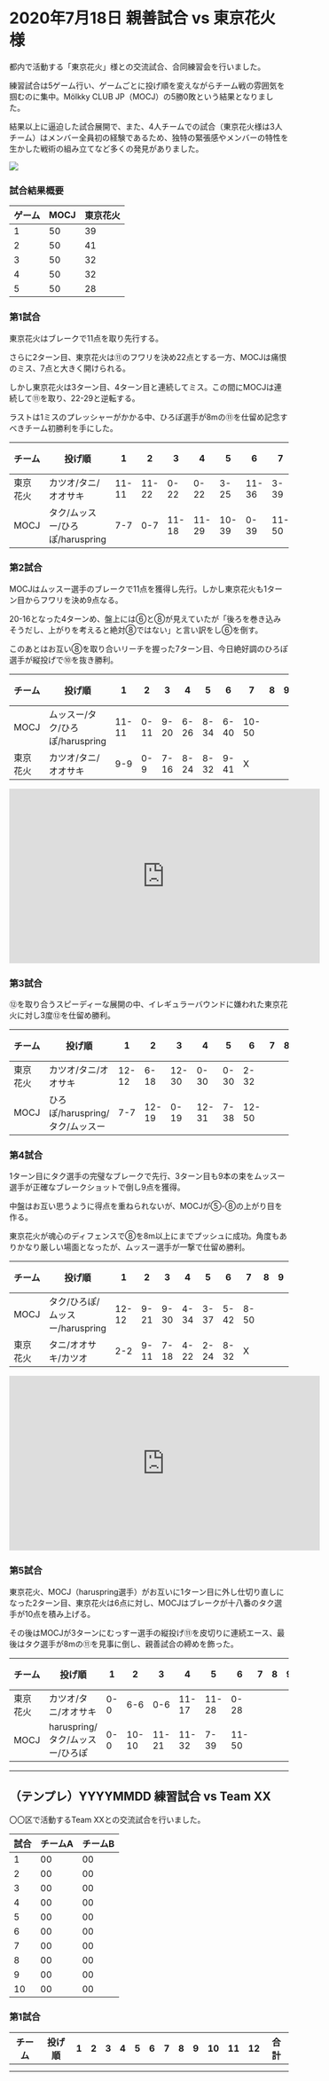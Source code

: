# 2020年7月18日 親善試合 vs 東京花火 様

都内で活動する「東京花火」様との交流試合、合同練習会を行いました。

練習試合は5ゲーム行い、ゲームごとに投げ順を変えながらチーム戦の雰囲気を掴むのに集中。Mölkky CLUB JP（MOCJ）の5勝0敗という結果となりました。

結果以上に逼迫した試合展開で、また、4人チームでの試合（東京花火様は3人チーム）はメンバー全員初の経験であるため、独特の緊張感やメンバーの特性を生かした戦術の組み立てなど多くの発見がありました。

![](https://i.imgur.com/FRpXroB.jpg)

### 試合結果概要

| ゲーム | MOCJ | 東京花火 |
| ------ | ---- | -------- |
| 1      | 50   | 39       |
| 2      | 50   | 41       |
| 3      | 50   | 32       |
| 4      | 50   | 32       |
| 5      | 50   | 28       |

### 第1試合

東京花火はブレークで11点を取り先行する。

さらに2ターン目、東京花火は⑪のフワリを決め22点とする一方、MOCJは痛恨のミス、7点と大きく開けられる。

しかし東京花火は3ターン目、4ターン目と連続してミス。この間にMOCJは連続して⑪を取り、22-29と逆転する。

ラストは1ミスのプレッシャーがかかる中、ひろぽ選手が8mの⑪を仕留め記念すべきチーム初勝利を手にした。

| チーム   | 投げ順                          | 1     | 2     | 3     | 4     | 5     | 6     | 7     | 8   | 9   | 10  | 11  | 12  | 合計 |
| -------- | ------------------------------- | ----- | ----- | ----- | ----- | ----- | ----- | ----- | --- | --- | --- | --- | --- | ---- |
| 東京花火 | カツオ/タニ/オオサキ            | 11-11 | 11-22 | 0-22  | 0-22  | 3-25  | 11-36 | 3-39  |     |     |     |     |     | 39   |
| MOCJ     | タク/ムッスー/ひろぽ/haruspring | 7-7   | 0-7   | 11-18 | 11-29 | 10-39 | 0-39  | 11-50 |     |     |     |     |     | 50   |

### 第2試合

MOCJはムッスー選手のブレークで11点を獲得し先行。しかし東京花火も1ターン目からフワリを決め9点なる。

20-16となった4ターンめ、盤上には⑥と⑧が見えていたが「後ろを巻き込みそうだし、上がりを考えると絶対⑧ではない」と言い訳をし⑥を倒す。

このあとはお互い⑧を取り合いリーチを握った7ターン目、今日絶好調のひろぽ選手が縦投げで⑩を抜き勝利。

| チーム   | 投げ順                          | 1     | 2    | 3    | 4    | 5    | 6    | 7     | 8   | 9   | 10  | 11  | 12  | 合計 |
| -------- | ------------------------------- | ----- | ---- | ---- | ---- | ---- | ---- | ----- | --- | --- | --- | --- | --- | ---- |
| MOCJ     | ムッスー/タク/ひろぽ/haruspring | 11-11 | 0-11 | 9-20 | 6-26 | 8-34 | 6-40 | 10-50 |     |     |     |     |     | 50   |
| 東京花火 | カツオ/タニ/オオサキ            | 9-9   | 0-9  | 7-16 | 8-24 | 8-32 | 9-41 | X     |     |     |     |     |     | 41   |

<iframe width="560" height="315" src="https://www.youtube.com/embed/8Zn2BhRDHBc" frameborder="0" allow="accelerometer; autoplay; encrypted-media; gyroscope; picture-in-picture" allowfullscreen></iframe>

### 第3試合

⑫を取り合うスピーディーな展開の中、イレギュラーバウンドに嫌われた東京花火に対し3度⑫を仕留め勝利。

| チーム   | 投げ順                          | 1     | 2     | 3     | 4     | 5    | 6     | 7   | 8   | 9   | 10  | 11  | 12  | 合計 |
| -------- | ------------------------------- | ----- | ----- | ----- | ----- | ---- | ----- | --- | --- | --- | --- | --- | --- | ---- |
| 東京花火 | カツオ/タニ/オオサキ            | 12-12 | 6-18  | 12-30 | 0-30  | 0-30 | 2-32  |     |     |     |     |     |     | 32   |
| MOCJ     | ひろぽ/haruspring/タク/ムッスー | 7-7   | 12-19 | 0-19  | 12-31 | 7-38 | 12-50 |     |     |     |     |     |     | 50   |

### 第4試合

1ターン目にタク選手の完璧なブレークで先行、3ターン目も9本の束をムッスー選手が正確なブレークショットで倒し9点を獲得。

中盤はお互い思うように得点を重ねられないが、MOCJが⑤-⑧の上がり目を作る。

東京花火が魂心のディフェンスで⑧を8m以上にまでプッシュに成功。角度もありかなり厳しい場面となったが、ムッスー選手が一撃で仕留め勝利。

| チーム   | 投げ順                          | 1     | 2    | 3    | 4    | 5    | 6    | 7    | 8   | 9   | 10  | 11  | 12  | 合計 |
| -------- | ------------------------------- | ----- | ---- | ---- | ---- | ---- | ---- | ---- | --- | --- | --- | --- | --- | ---- |
| MOCJ     | タク/ひろぽ/ムッスー/haruspring | 12-12 | 9-21 | 9-30 | 4-34 | 3-37 | 5-42 | 8-50 |     |     |     |     |     | 50   |
| 東京花火 | タニ/オオサキ/カツオ            | 2-2   | 9-11 | 7-18 | 4-22 | 2-24 | 8-32 | X    |     |     |     |     |     | 32   |

<iframe width="560" height="315" src="https://www.youtube.com/embed/giLknWOzFkI" frameborder="0" allow="accelerometer; autoplay; encrypted-media; gyroscope; picture-in-picture" allowfullscreen></iframe>

### 第5試合

東京花火、MOCJ（haruspring選手）がお互いに1ターン目に外し仕切り直しになった2ターン目、東京花火は6点に対し、MOCJはブレークが十八番のタク選手が10点を積み上げる。

その後はMOCJが3ターンにむっすー選手の縦投げ⑪を皮切りに連続エース、最後はタク選手が8mの⑪を見事に倒し、親善試合の締めを飾った。

| チーム   | 投げ順                          | 1   | 2     | 3     | 4     | 5     | 6     | 7   | 8   | 9   | 10  | 11  | 12  | 合計 |
| -------- | ------------------------------- | --- | ----- | ----- | ----- | ----- | ----- | --- | --- | --- | --- | --- | --- | ---- |
| 東京花火 | カツオ/タニ/オオサキ            | 0-0 | 6-6   | 0-6   | 11-17 | 11-28 | 0-28  |     |     |     |     |     |     | 28   |
| MOCJ     | haruspring/タク/ムッスー/ひろぽ | 0-0 | 10-10 | 11-21 | 11-32 | 7-39  | 11-50 |     |     |     |     |     |     | 50   |

---

## （テンプレ）YYYYMMDD 練習試合 vs Team XX

〇〇区で活動するTeam XXとの交流試合を行いました。

| 試合 | チームA | チームB |
| ---- | ------- | ------- |
| 1    | 00      | 00      |
| 2    | 00      | 00      |
| 3    | 00      | 00      |
| 4    | 00      | 00      |
| 5    | 00      | 00      |
| 6    | 00      | 00      |
| 7    | 00      | 00      |
| 8    | 00      | 00      |
| 9    | 00      | 00      |
| 10   | 00      | 00      |

### 第1試合

| チーム | 投げ順 | 1   | 2   | 3   | 4   | 5   | 6   | 7   | 8   | 9   | 10  | 11  | 12  | 合計 |
| ------ | ------ | --- | --- | --- | --- | --- | --- | --- | --- | --- | --- | --- | --- | ---- |
|        |        |     |     |     |     |     |     |     |     |     |     |     |     |      |
|        |        |     |     |     |     |     |     |     |     |     |     |     |     |      |

